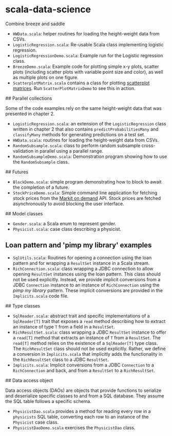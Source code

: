 # scala-data-science
Combine breeze and saddle

 * `HWData.scala`: helper routines for loading the height-weight data from CSVs.
 * `LogisticRegression.scala`: Re-usable Scala class implementing logistic regression.
 * `LogisticRegressionDemo.scala`: Example run for the Logistic regression class.
 * `BreezeDemo.scala`: Example code for plotting simple x-y plots, scatter plots (including scatter plots with variable point size and color), as well as multiple plots on one figure.
 * `ScatterplotMatrix.scala` contains a class for plotting [scatterplot matrices](http://www.utexas.edu/courses/schwab/sw388r7/Tutorials/IllustrationofRegressionAnalysis_doc_html/024_The_Scatterplot_Matrix.html). Run `ScatterPlotMatrixDemo` to see this in action.


## Parallel collections

Some of the code examples rely on the same height-weight data that was presented in chapter 2.

 - `LogisticRegression.scala`: an extension of the `LogisticRegression` class written in chapter 2 that also contains `predictProbabilitiesMany` and `classifyMany` methods for generating predictions on a test set.
 - `HWData.scala`: routines for loading the height-weight data from CSVs.
 - `RandomSubsample.scala`: class to perform random subsample cross-validation in parallel using a parallel range.
 - `RandomSubsampleDemo.scala`: Demonstration program showing how to use the `RandomSubsample` class.

## Futures

 - `BlockDemo.scala`: simple program demonstrating how to block to await the completion of a future.
 - `StockPriceDemo.scala`: Simple command line application for fetching stock prices from the [Markit on demand](http://dev.markitondemand.com/MODApis/) API. Stock prices are fetched asynchronously to avoid blocking the user interface.

## Model classes

 - `Gender.scala`: a Scala enum to represent gender.
 - `Physicist.scala`: case class describing a physicist.

## Loan pattern and 'pimp my library' examples

 - `SqlUtils.scala`: Routines for opening a connection using the loan pattern and for wrapping a `ResultSet` instance in a Scala stream.
 - `RichConnection.scala`: class wrapping a JDBC connection to allow opening `ResultSet` instances using the loan pattern. This class should not be used explicitly. Instead, we provide implicit conversions from a JDBC `Connection` instance to an instance of `RichConnection` using the *pimp my library* pattern. These implicit conversions are provided in the `Implicits.scala` code file.

## Type classes

 - `SqlReader.scala`: abstract trait and specific implementations of a `SqlReader[T]` trait that exposes a `read` method describing how to extract an instance of type `T` from a field in a `ResultSet`.
 - `RichResultSet.scala`: class wrapping a JDBC `ResultSet` instance to offer a `read[T]` method that extracts an instance of `T` from a `ResultSet`. The `read[T]` method relies on the existence of a `SqlReader[T]` type class. The `RichResultSet` class should not be used explicitly. Rather, we define a conversion in `Implicits.scala` that implicitly adds the functionality in the `RichResultSet` class to a JDBC `ResultSet`.
 - `Implicits.scala`: Implicit conversions from a JDBC `Connection` to a `RichConnection` and back, and from a `ResultSet` to a `RichResultSet`.

## Data access object

Data access objects (DAOs) are objects that provide functions to serialize and deserialize specific classes to and from a SQL database. They assume the SQL table follows a specific schema.

 - `PhysicistDao.scala` provides a method for reading every row in a `physicists` SQL table, converting each row to an instance of the `Physicist` case class.
 - `PhysicistDaoDemo.scala` exercises the `PhysicistDao` class.